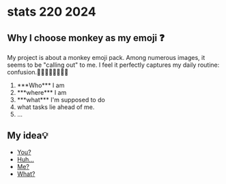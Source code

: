# stats 220 2024

## Why I choose monkey as my emoji ❓

My project is about a monkey emoji pack. Among numerous images, it seems to be "calling out" to me.
I feel it perfectly captures my daily routine: confusion.😵‍💫😵‍💫😵‍💫😵‍💫
<ol>
  <li>***Who*** I am</li>
  <li>***where*** I am</li>
  <li>***what*** I'm supposed to do</li>
  <li>what tasks lie ahead of me.</li>
  <li>...</li>
</ol>


## My idea💡

- [You?](https://static.vecteezy.com/system/resources/previews/012/721/532/original/awkward-look-monkey-puppet-icon-free-vector.jpg)
- [Huh...](https://i.imgflip.com/4jkbsq.png)
- [Me?](https://cdn170.picsart.com/upscale-228465789059212.png?r1024x1024)
- [What?](https://ih0.redbubble.net/image.4741986117.8515/raf,360x360,075,t,fafafa:ca443f4786.jpg)
